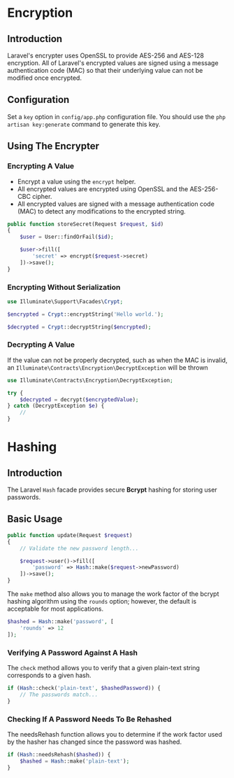 # Encryption

## Introduction

Laravel's encrypter uses OpenSSL to provide AES-256 and AES-128 encryption. All of Laravel's encrypted values are signed using a message authentication code (MAC) so that their underlying value can not be modified once encrypted.
                                                                            
## Configuration

Set a `key` option in `config/app.php` configuration file. You should use the `php artisan key:generate` command to generate this key.

## Using The Encrypter

### Encrypting A Value

* Encrypt a value using the `encrypt` helper.
* All encrypted values are encrypted using OpenSSL and the AES-256-CBC cipher.
* All encrypted values are signed with a message authentication code (MAC) to detect any modifications to the encrypted string.

```php
public function storeSecret(Request $request, $id)
{
    $user = User::findOrFail($id);

    $user->fill([
        'secret' => encrypt($request->secret)
    ])->save();
}
```

### Encrypting Without Serialization

```php
use Illuminate\Support\Facades\Crypt;

$encrypted = Crypt::encryptString('Hello world.');

$decrypted = Crypt::decryptString($encrypted);
```

### Decrypting A Value

If the value can not be properly decrypted, such as when the MAC is invalid, an `Illuminate\Contracts\Encryption\DecryptException` will be thrown

```php
use Illuminate\Contracts\Encryption\DecryptException;

try {
    $decrypted = decrypt($encryptedValue);
} catch (DecryptException $e) {
    //
}
```

# Hashing

## Introduction

The Laravel `Hash` facade provides secure **Bcrypt** hashing for storing user passwords.

## Basic Usage

```php
public function update(Request $request)
{
    // Validate the new password length...

    $request->user()->fill([
        'password' => Hash::make($request->newPassword)
    ])->save();
}
```

The `make` method also allows you to manage the work factor of the bcrypt hashing algorithm using the `rounds` option; however, the default is acceptable for most applications.

```php
$hashed = Hash::make('password', [
    'rounds' => 12
]);
```

### Verifying A Password Against A Hash

The `check` method allows you to verify that a given plain-text string corresponds to a given hash.

```php
if (Hash::check('plain-text', $hashedPassword)) {
    // The passwords match...
}
```

### Checking If A Password Needs To Be Rehashed

The needsRehash function allows you to determine if the work factor used by the hasher has changed since the password was hashed.

```php
if (Hash::needsRehash($hashed)) {
    $hashed = Hash::make('plain-text');
}
```

